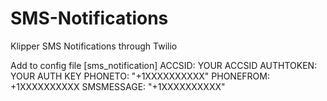 # SMS-Notifications
Klipper SMS Notifications through Twilio

Add to config file
[sms_notification]
ACCSID: YOUR ACCSID
AUTHTOKEN: YOUR AUTH KEY
PHONETO: "+1XXXXXXXXXX"
PHONEFROM: +1XXXXXXXXXX
SMSMESSAGE: "+1XXXXXXXXXX" 
